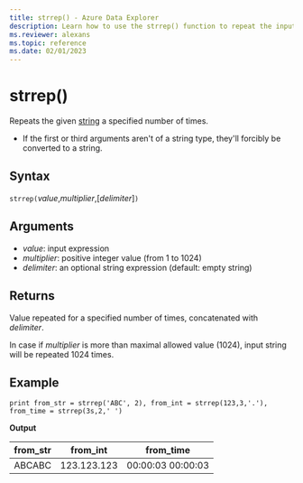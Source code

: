 ```yaml
---
title: strrep() - Azure Data Explorer
description: Learn how to use the strrep() function to repeat the input value.
ms.reviewer: alexans
ms.topic: reference
ms.date: 02/01/2023
---
```

# strrep()

Repeats the given [string](./scalar-data-types/string.md) a specified number of times.

* If the first or third arguments aren't of a string type, they'll forcibly be converted to a string.

## Syntax

`strrep(`*value*,*multiplier*,[*delimiter*]`)`

## Arguments

* *value*: input expression
* *multiplier*: positive integer value (from 1 to 1024)
* *delimiter*: an optional string expression (default: empty string)

## Returns

Value repeated for a specified number of times, concatenated with *delimiter*.

In case if *multiplier* is more than maximal allowed value (1024), input string will be repeated 1024 times.

## Example

```kusto
print from_str = strrep('ABC', 2), from_int = strrep(123,3,'.'), from_time = strrep(3s,2,' ')
```

**Output**

|from_str|from_int|from_time|
|---|---|---|
|ABCABC|123.123.123|00:00:03 00:00:03|
